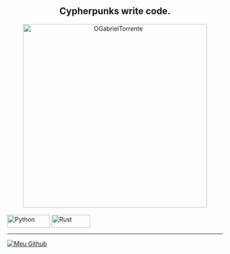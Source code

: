 <h2 align="center"> Cypherpunks write code. </h2>

<div align="center">
 
<!--   <img align="center" src="https://github-readme-stats.vercel.app/api?username=OGabrielTorrente&show_icons=true&theme=midnight-purple&line_height=27" alt="Meus Stats do Github" style="max-width:100%;" height="180em"> -->
  
<!--    <img align="center" src="https://github-readme-stats.vercel.app/api/top-langs/?username=OGabrielTorrente&theme=midnight-purple&layout=compact&hide=vue,html,javascript,pascal,cmake,c" style="max-width:100%;" height="180em"> -->
 
   <img alt="OGabrielTorrente" src="https://github-readme-streak-stats.herokuapp.com?user=OGabrielTorrente&theme=midnight-purple" style="max-width:100%;" width="430" align="middle">
 
</div>

<br>

<div>
  <img alt="Python" src="https://img.shields.io/badge/Python-14354C?style=for-the-badge&logo=python&logoColor=white" style="max-width:100%;" width="100" height="30"   align="middle">
 
  <img alt="Rust" src="https://img.shields.io/badge/Rust-000000?style=for-the-badge&logo=rust&logoColor=white" style="max-width:100%;" width="90" height="30"       align="middle">
</div>
<hr>
<div>
 
 <a href="https://github.com/OGabrielTorrente">
   <img alt="Meu Github" src="https://img.shields.io/badge/GitHub-100000?style=for-the-badge&logo=github&logoColor=white" style="max-width:100%;"/>
 </a>

</div>



